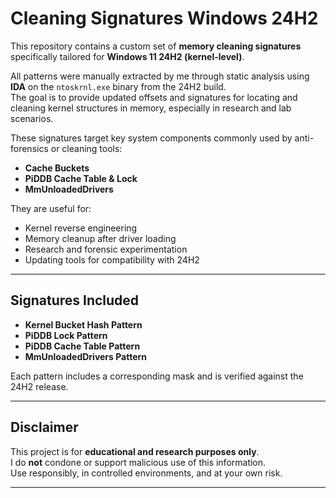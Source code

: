 # Cleaning Signatures Windows 24H2

This repository contains a custom set of **memory cleaning signatures** specifically tailored for **Windows 11 24H2 (kernel-level)**.

All patterns were manually extracted by me through static analysis using **IDA** on the `ntoskrnl.exe` binary from the 24H2 build.  
The goal is to provide updated offsets and signatures for locating and cleaning kernel structures in memory, especially in research and lab scenarios.

These signatures target key system components commonly used by anti-forensics or cleaning tools:

- **Cache Buckets**
- **PiDDB Cache Table & Lock**
- **MmUnloadedDrivers**

They are useful for:

- Kernel reverse engineering
- Memory cleanup after driver loading
- Research and forensic experimentation
- Updating tools for compatibility with 24H2

---

## Signatures Included

- **Kernel Bucket Hash Pattern**  
- **PiDDB Lock Pattern**  
- **PiDDB Cache Table Pattern**  
- **MmUnloadedDrivers Pattern**

Each pattern includes a corresponding mask and is verified against the 24H2 release.

---

## Disclaimer

This project is for **educational and research purposes only**.  
I do **not** condone or support malicious use of this information.  
Use responsibly, in controlled environments, and at your own risk.

---
